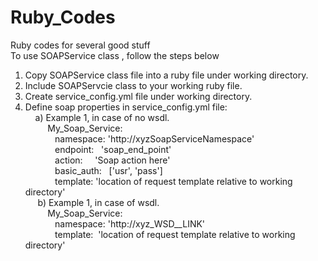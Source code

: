 # Ruby_Codes
Ruby codes for several good stuff<br/>
To use SOAPService class , follow the steps below<br/>
1) Copy SOAPService class file into a ruby file under working directory.<br/>
2) Include SOAPServcie class to your working ruby file.<br/>
3) Create service_config.yml file under working directory.<br/>
4) Define soap properties in service_config.yml file:<br/>
     a) Example 1, in case of no wsdl.<br/>
          My_Soap_Service: <br/>
             namespace: 'http://xyzSoapServiceNamespace' <br/>
             endpoint:   'soap_end_point'<br/>
             action:      'Soap action here'<br/>
             basic_auth:   ['usr', 'pass']<br/>
             template:  'location of request template relative to working directory'<br/>
     b) Example 1, in case of wsdl.   <br/>
          My_Soap_Service: <br/>
             namespace: 'http://xyz_WSD__LINK'<br/>
             template:  'location of request template relative to working directory'<br/>
